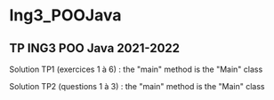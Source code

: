# Ing3_POOJava
## TP ING3 POO Java 2021-2022

Solution TP1 (exercices 1 à 6) : the "main" method is the "Main" class

Solution TP2 (questions 1 à 3) : the "main" method is the "Main" class